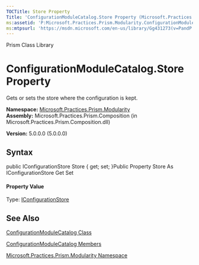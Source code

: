 ```yaml
---
TOCTitle: Store Property
Title: 'ConfigurationModuleCatalog.Store Property (Microsoft.Practices.Prism.Modularity)'
ms:assetid: 'P:Microsoft.Practices.Prism.Modularity.ConfigurationModuleCatalog.Store'
ms:mtpsurl: 'https://msdn.microsoft.com/en-us/library/Gg431273(v=PandP.50)'
---
```


Prism Class Library

ConfigurationModuleCatalog.Store Property
=============================================

Gets or sets the store where the configuration is kept.

**Namespace:** [Microsoft.Practices.Prism.Modularity](https://msdn.microsoft.com/n:microsoft.practices.prism.modularity)
**Assembly:** Microsoft.Practices.Prism.Composition (in Microsoft.Practices.Prism.Composition.dll)

**Version:** 5.0.0.0 (5.0.0.0)

## Syntax


<span id="syntaxToggle"></span>public IConfigurationStore Store { get; set; }Public Property Store As IConfigurationStore Get Set
#### Property Value

Type: [IConfigurationStore](https://msdn.microsoft.com/t:microsoft.practices.prism.modularity.iconfigurationstore)

See Also
--------


[ConfigurationModuleCatalog Class](https://msdn.microsoft.com/t:microsoft.practices.prism.modularity.configurationmodulecatalog)

[ConfigurationModuleCatalog Members](https://msdn.microsoft.com/allmembers.t:microsoft.practices.prism.modularity.configurationmodulecatalog)

[Microsoft.Practices.Prism.Modularity Namespace](https://msdn.microsoft.com/n:microsoft.practices.prism.modularity)
